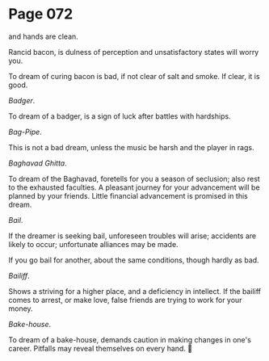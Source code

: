 # Page 072
and hands are clean.


Rancid bacon, is dulness of perception and unsatisfactory states
will worry you.


To dream of curing bacon is bad, if not clear of salt and smoke.
If clear, it is good.


_Badger_.


To dream of a badger, is a sign of luck after battles with hardships.


_Bag-Pipe_.


This is not a bad dream, unless the music be harsh and the player in rags.


_Baghavad Ghitta_.


To dream of the Baghavad, foretells for you a season of seclusion;
also rest to the exhausted faculties. A pleasant journey
for your advancement will be planned by your friends.
Little financial advancement is promised in this dream.


_Bail_.


If the dreamer is seeking bail, unforeseen troubles will arise;
accidents are likely to occur; unfortunate alliances may be made.


If you go bail for another, about the same conditions,
though hardly as bad.


_Bailiff_.


Shows a striving for a higher place, and a deficiency in intellect.
If the bailiff comes to arrest, or make love, false friends are trying
to work for your money.


_Bake-house_.


To dream of a bake-house, demands caution in making changes in one's career.
Pitfalls may reveal themselves on every hand.
